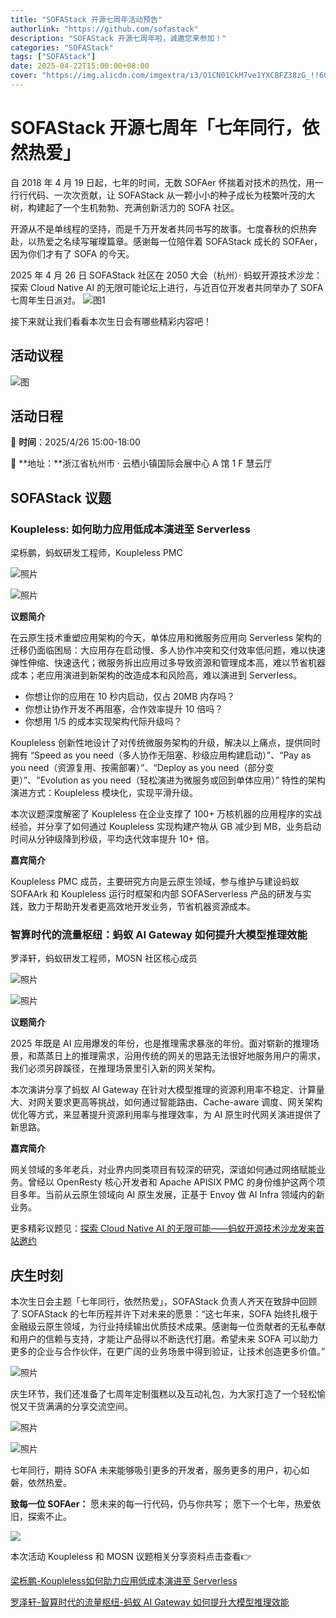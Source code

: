 ```yaml
---
title: "SOFAStack 开源七周年活动预告"
authorlink: "https://github.com/sofastack"
description: "SOFAStack 开源七周年啦，诚邀您来参加！"
categories: "SOFAStack"
tags: ["SOFAStack"]
date: 2025-04-22T15:00:00+08:00
cover: "https://img.alicdn.com/imgextra/i3/O1CN01CkM7ve1YXCBFZ38zG_!!6000000003068-2-tps-1080-540.png"
---
```


# SOFAStack 开源七周年「七年同行，依然热爱」

自 2018 年 4 月 19 日起，七年的时间，无数 SOFAer 怀揣着对技术的热忱，用一行行代码、一次次贡献，让 SOFAStack 从一颗小小的种子成长为枝繁叶茂的大树，构建起了一个生机勃勃、充满创新活力的 SOFA 社区。

开源从不是单线程的坚持，而是千万开发者共同书写的故事。七度春秋的炽热奔赴，以热爱之名续写璀璨篇章。感谢每一位陪伴着 SOFAStack 成长的 SOFAer，因为你们才有了 SOFA 的今天。

2025 年 4 月 26 日 SOFAStack 社区在 2050 大会（杭州）· 蚂蚁开源技术沙龙：探索 Cloud Native AI 的无限可能论坛上进行，与近百位开发者共同举办了 SOFA 七周年生日派对。
![图1](https://img.alicdn.com/imgextra/i3/O1CN01U3OTyt1rJQyqNCLB5_!!6000000005610-0-tps-1600-1066.jpg)

接下来就让我们看看本次生日会有哪些精彩内容吧！

## 活动议程

![图](https://img.alicdn.com/imgextra/i1/O1CN01KTy6wK1CApI2TH0z1_!!6000000000041-0-tps-1080-4737.jpg)

## 活动日程

📅 ​**时间**​：2025/4/26 15:00-18:00

📍 **​地址：​**浙江省杭州市 · 云栖小镇国际会展中心 A 馆 1 F 慧云厅

## SOFAStack 议题

### Koupleless: 如何助力应用低成本演进至 Serverless

梁栎鹏，蚂蚁研发工程师，Koupleless PMC

![照片](https://img.alicdn.com/imgextra/i1/O1CN01vwfkiX214uZzde3XZ_!!6000000006932-0-tps-3999-2663.jpg)

![照片](https://img.alicdn.com/imgextra/i3/O1CN01iOS6zw1pWb8G5VPu6_!!6000000005368-0-tps-3998-2665.jpg)

**议题简介**

在云原生技术重塑应用架构的今天，单体应用和微服务应用向 Serverless 架构的迁移仍面临困局：大应用存在启动慢、多人协作冲突和交付效率低问题，难以快速弹性伸缩、快速迭代；微服务拆出应用过多导致资源和管理成本高，难以节省机器成本；老应用演进到新架构的改造成本和风险高，难以演进到 Serverless。

* 你想让你的应用在 10 秒内启动，仅占 20MB 内存吗？
* 你想让协作开发不再阻塞，合作效率提升 10 倍吗？
* 你想用 1/5 的成本实现架构代际升级吗？

Koupleless 创新性地设计了对传统微服务架构的升级，解决以上痛点，提供同时拥有 “Speed as you need（多人协作无阻塞、秒级应用构建启动）”、“Pay as you need（资源复用、按需部署）”、“Deploy as you need（部分变更）”、"Evolution as you need（轻松演进为微服务或回到单体应用）” 特性的架构演进方式：Koupleless 模块化，实现平滑升级。

本次议题深度解密了 Koupleless 在企业支撑了 100+ 万核机器的应用程序的实战经验，并分享了如何通过 Koupleless 实现构建产物从 GB 减少到 MB，业务启动时间从分钟级降到秒级，平均迭代效率提升 10+ 倍。

**嘉宾简介**

Koupleless PMC 成员，主要研究方向是云原生领域，参与维护与建设蚂蚁 SOFAArk 和 Koupleless 运行时框架和内部 SOFAServerless 产品的研发与实践，致力于帮助开发者更高效地开发业务，节省机器资源成本。

### 智算时代的流量枢纽：蚂蚁 AI Gateway 如何提升大模型推理效能

罗泽轩，蚂蚁研发工程师，MOSN 社区核心成员

![照片](https://img.alicdn.com/imgextra/i2/O1CN011qX9PB1rxjpnmjcLJ_!!6000000005698-0-tps-2000-1331.jpg)

![照片](https://img.alicdn.com/imgextra/i1/O1CN01EgBWlF1FU0jAoMoHF_!!6000000000489-0-tps-1067-711.jpg)

**议题简介**

2025 年既是 AI 应用爆发的年份，也是推理需求暴涨的年份。面对崭新的推理场景，和蒸蒸日上的推理需求，沿用传统的网关的思路无法很好地服务用户的需求，我们必须另辟蹊径，在推理场景里引入新的网关架构。

本次演讲分享了蚂蚁 AI Gateway 在针对大模型推理的资源利用率不稳定、计算量大、对网关要求更高等挑战，如何通过智能路由、Cache-aware 调度、网关架构优化等方式，来显著提升资源利用率与推理效率，为 AI 原生时代网关演进提供了新思路。

**嘉宾简介**

网关领域的多年老兵，对业界内同类项目有较深的研究，深谙如何通过网络赋能业务。曾经以 OpenResty 核心开发者和 Apache APISIX PMC 的身份维护这两个项目多年。当前从云原生领域向 AI 原生发展，正基于 Envoy 做 AI Infra 领域内的新业务。

更多精彩议题见：[探索 Cloud Native AI 的无限可能——蚂蚁开源技术沙龙发来首站邀约](https://mp.weixin.qq.com/s?__biz=Mzg2MTg4ODc4Mg==&mid=2247490841&idx=1&sn=688706072e010ca469cefaa16be0e21d&scene=21#wechat_redirect)

## 庆生时刻

本次生日会主题「七年同行，依然热爱」，SOFAStack 负责人齐天在致辞中回顾了 SOFAStack 的七年历程并许下对未来的愿景：“这七年来，SOFA 始终扎根于金融级云原生领域，为行业持续输出优质技术成果。感谢每一位贡献者的无私奉献和用户的信赖与支持，才能让产品得以不断迭代打磨。希望未来 SOFA 可以助力更多的企业与合作伙伴，在更广阔的业务场景中得到验证，让技术创造更多价值。”

![照片](https://img.alicdn.com/imgextra/i1/O1CN01JZNlvj1m6XkiMEnLr_!!6000000004905-0-tps-3997-2663.jpg)

庆生环节，我们还准备了七周年定制蛋糕以及互动礼包，为大家打造了一个轻松愉悦又干货满满的分享交流空间。

![照片](https://img.alicdn.com/imgextra/i1/O1CN01QXj7aZ1hZKZNmKwJS_!!6000000004291-0-tps-1600-1067.jpg)

![照片](https://img.alicdn.com/imgextra/i4/O1CN013E2CQ91mKHdUl7PaE_!!6000000004935-0-tps-1702-1136.jpg)

七年同行，期待 SOFA 未来能够吸引更多的开发者，服务更多的用户，初心如磐，依然热爱。

**致每一位 SOFAer：**
愿未来的每一行代码，仍与你共写；
愿下一个七年，热爱依旧，探索不止。

![](https://img.alicdn.com/imgextra/i3/O1CN01LEIAKi1ZOmWMNwXIZ_!!6000000003185-0-tps-720-484.jpg)

本次活动 Koupleless 和 MOSN 议题相关分享资料点击查看👉

[梁栎鹏-Koupleless如何助力应用低成本演进至 Serverless](https://mdn.alipayobjects.com/huamei_soxoym/afts/file/A*ViDWRp3BnbwAAAAAAAAAAAAAerGAAQ/%E3%80%90PDF%E3%80%91%E6%A2%81%E6%A0%8E%E9%B9%8F-Koupleless%E5%A6%82%E4%BD%95%E5%8A%A9%E5%8A%9B%E5%BA%94%E7%94%A8%E4%BD%8E%E6%88%90%E6%9C%AC%E6%BC%94%E8%BF%9B%E8%87%B3%20Serverless.pdf)

[罗泽轩-智算时代的流量枢纽-蚂蚁 AI Gateway 如何提升大模型推理效能](https://mdn.alipayobjects.com/huamei_soxoym/afts/file/A*qxBzRoZf_sEAAAAAAAAAAAAAerGAAQ/%E3%80%90PDF%E3%80%91%E7%BD%97%E6%B3%BD%E8%BD%A9-%E6%99%BA%E7%AE%97%E6%97%B6%E4%BB%A3%E7%9A%84%E6%B5%81%E9%87%8F%E6%9E%A2%E7%BA%BD-%E8%9A%82%E8%9A%81%20AI%20Gateway%20%E5%A6%82%E4%BD%95%E6%8F%90%E5%8D%87%E5%A4%A7%E6%A8%A1%E5%9E%8B%E6%8E%A8%E7%90%86%E6%95%88%E8%83%BD.pdf)
